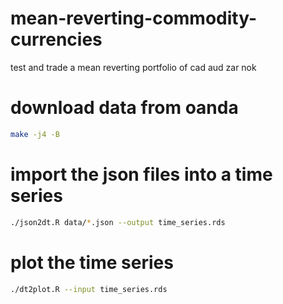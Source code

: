 # mean-reverting-commodity-currencies
test and trade a mean reverting portfolio of cad aud zar nok

# download data from oanda
```bash
make -j4 -B
```

# import the json files into a time series
```bash
./json2dt.R data/*.json --output time_series.rds
```

# plot the time series
```bash
./dt2plot.R --input time_series.rds
```
